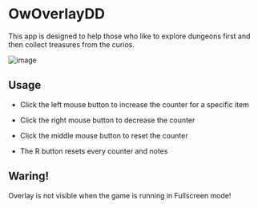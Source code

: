 # OwOverlayDD
This app is designed to help those who like to explore dungeons first and then collect treasures from the curios.

![image](https://github.com/Ahrisuwu/OwOverlayDD/assets/161222302/e0dc67fb-528a-4669-8dcf-2a4ccae0bb9a)

## Usage
* Click the left mouse button to increase the counter for a specific item
* Click the right mouse button to decrease the counter
* Click the middle mouse button to reset the counter

* The R button resets every counter and notes

## Waring!
Overlay is not visible when the game is running in Fullscreen mode!
